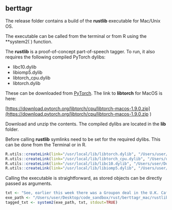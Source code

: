 ## berttagr

The release folder contains a build of the **rustlib** executable for Mac/Unix OS.

The executable can be called from the terminal or from R using the **system2( ) function.

The **rustlib** is a proof-of-concept part-of-speech tagger. To run, it also requires the following compiled PyTorch dylibs:

* libc10.dylib
* libiomp5.dylib
* libtorch_cpu.dylib
* libtorch.dylib

These can be downloaded from [PyTorch](https://pytorch.org/resources/). The link to **libtorch** for MacOS is here:

[https://download.pytorch.org/libtorch/cpu/libtorch-macos-1.9.0.zip](https://download.pytorch.org/libtorch/cpu/libtorch-macos-1.9.0.zip ) 

Download and unzip the contents. The compiled dylibs are located in the **lib** folder.

Before calling **rustlib** symlinks need to be set for the required dylibs. This can be done from the Terminal or in R.

```r
R.utils::createLink(link="/usr/local/lib/libtorch.dylib", "/Users/user/Downloads/libtorch/lib/libtorch.dylib", method="unix-symlink")
R.utils::createLink(link="/usr/local/lib/libtorch_cpu.dylib", "/Users/user/Downloads/libtorch/lib/libtorch_cpu.dylib", method="unix-symlink")
R.utils::createLink(link="/usr/local/lib/libc10.dylib", "/Users/user/Downloads/libtorch/lib/libc10.dylib", method="unix-symlink")
R.utils::createLink(link="/usr/local/lib/libiomp5.dylib", "/Users/user/Downloads/libtorch/lib/libiomp5.dylib", method="unix-symlink")
```

Calling the executable is straightforward, as stored objects can be directly passed as arguments.

```r
txt <- "See, earlier this week there was a Groupon deal in the U.K. Café Solos for $39 + $6 shipping. At $45 total \\(more or less 50% off\\), all of a sudden these things must have seemed much more attractive because at least 620 of them were sold."
exe_path <- "/Users/user/Desktop/code_sandbox/rust/berttagr_mac/rustlib"
tagged_txt <- system2(exe_path, txt, stdout=TRUE)
```
